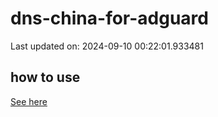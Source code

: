 # dns-china-for-adguard

Last updated on: 2024-09-10 00:22:01.933481

## how to use

[See here](https://github.com/AdguardTeam/AdGuardHome/wiki/Configuration#upstreams-from-file)